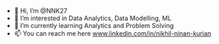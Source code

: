 - 👋 Hi, I’m @NNK27
- 👀 I’m interested in Data Analytics, Data Modelling, ML
- 🌱 I’m currently learning Analytics and Problem Solving
- 📫 You can reach me here www.linkedin.com/in/nikhil-ninan-kurian

<!---
NNK27/NNK27 is a ✨ special ✨ repository because its `README.md` (this file) appears on your GitHub profile.
You can click the Preview link to take a look at your changes.
--->
